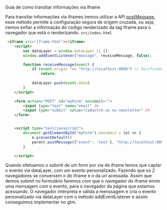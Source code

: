 Guia de como transitar informações via Iframe

Para transitar informações via iframes iremos utilizar a API [postMessage](https://developer.mozilla.org/pt-PT/docs/Web/API/Window/postMessage), esse método permite a configuração segura de origem cruzada, ou seja, iremos enfiar a informação do código renderizado da tag iframe para o navegador que está o renderizando.
`src/index.html` 
``` html
 <iframe src="iframe.html"></iframe>
    <script>
        var dataLayer = window.dataLayer || [];
        window.addEventListener("message", receiveMessage, false);

        function receiveMessage(event) {
            if (event.origin !== "http://localhost:8080") // Verificando dominio
                return;
            
            dataLayer.push(event.data)
        }
    </script>
```
``` html
    <form action="POST" id="myForm" onsubmit="">
        <input type="text" name="email" />
        <input type="submit" value="Cadastre-se na newsletter" />
    </form>


    <script type="text/javascript">
		document.getElementById("myForm").onsubmit = (e) => {
            e.preventDefault()
            parent.postMessage({"event": 'test'}, "http://localhost:8080")
        }

    </script>
```

Quando efetuamos o submit de um form por via de iframe temos que captar o evento via dataLayer, com um evento personalizado. 
Fazendo que os 2 navegadores se conversem o do iframe e o da url acessada.
Assim que demos submit no formulário faremos com que o navegador do iframe envie uma mensagem com o evento, para o navegador da página que estamos acessando.
O navegador interpreta e válida a menssagem e cria o evento personalizado via dataLayer com o método addEventListener e assim conseguimos implementar no gtm.
